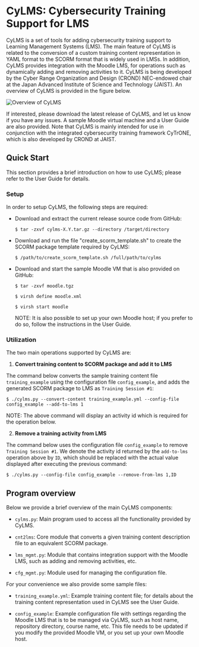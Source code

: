# CyLMS: Cybersecurity Training Support for LMS

CyLMS is a set of tools for adding cybersecurity training support to
Learning Management Systems (LMS). The main feature of CyLMS is
related to the conversion of a custom training content representation
in YAML format to the SCORM format that is widely used in LMSs. In
addition, CyLMS provides integration with the Moodle LMS, for
operations such as dynamically adding and removing activities to
it. CyLMS is being developed by the Cyber Range Organization and
Design (CROND) NEC-endowed chair at the Japan Advanced Institute of
Science and Technology (JAIST). An overview of CyLMS is provided in
the figure below.

![Overview of CyLMS](https://github.com/crond-jaist/cnt2lms/blob/master/cylms_overview.png)

If interested, please download the latest release of CyLMS, and let us
know if you have any issues. A sample Moodle virtual machine and a
User Guide are also provided. Note that CyLMS is mainly intended for
use in conjunction with the integrated cybersecurity training
framework CyTrONE, which is also developed by CROND at JAIST.


## Quick Start

This section provides a brief introduction on how to use CyLMS; please
refer to the User Guide for details.

### Setup

In order to setup CyLMS, the following steps are required:

* Download and extract the current release source code from GitHub:

  `$ tar -zxvf cylms-X.Y.tar.gz --directory /target/directory`

* Download and run the file "create_scorm_template.sh" to create the
  SCORM package template required by CyLMS:

  `$ /path/to/create_scorm_template.sh /full/path/to/cylms`

* Download and start the sample Moodle VM that is also provided on
  GitHub:

  `$ tar -zxvf moodle.tgz`

  `$ virsh define moodle.xml`

  `$ virsh start moodle`

  NOTE: It is also possible to set up your own Moodle host; if you
  prefer to do so, follow the instructions in the User Guide.

### Utilization

The two main operations supported by CyLMS are:

1. **Convert training content to SCORM package and add it to LMS**

  The command below converts the sample training content file
  `training_example` using the configuration file `config_example`,
  and adds the generated SCORM package to LMS as `Training Session
  #1`:

  `$ ./cylms.py --convert-content training_example.yml --config-file config_example
--add-to-lms 1`

  NOTE: The above command will display an activity id which is
  required for the operation below.

2. **Remove a training activity from LMS**

  The command below uses the configuration file `config_example` to
  remove `Training Session #1`. We denote the activity id returned by
  the `add-to-lms` operation above by `ID`, which should be replaced
  with the actual value displayed after executing the previous
  command:

  `$ ./cylms.py --config-file config_example --remove-from-lms 1,ID`


## Program overview

Below we provide a brief overview of the main CyLMS components:

* `cylms.py`: Main program used to access all the functionality
  provided by CyLMS.

* `cnt2lms`: Core module that converts a given training content
  description file to an equivalent SCORM package.

* `lms_mgmt.py`: Module that contains integration support with the
  Moodle LMS, such as adding and removing activities, etc.

* `cfg_mgmt.py`: Module used for managing the configuration file.

For your convenience we also provide some sample files:

* `training_example.yml`: Example training content file; for details
  about the training content representation used in CyLMS see the User
  Guide.

* `config_example`: Example configuration file with settings regarding
  the Moodle LMS that is to be managed via CyLMS, such as host name,
  repository directory, course name, etc. This file needs to be
  updated if you modify the provided Moodle VM, or you set up your own
  Moodle host.
